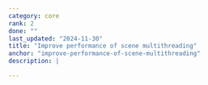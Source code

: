 ```yaml
---
category: core
rank: 2
done: ""
last_updated: "2024-11-30"
title: "Improve performance of scene multithreading"
anchor: "improve-performance-of-scene-multithreading"
description: |

---
```

